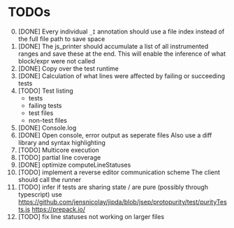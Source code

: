 # TODOs

0. [DONE] Every individual `_I` annotation should use a file index instead of the full file path to save space
1. [DONE] The js_printer should accumulate a list of all instrumented ranges and save these at the end.
    This will enable the inference of what block/expr were not called
2. [DONE] Copy over the test runtime
3. [DONE] Calculation of what lines were affected by failing or succeeding tests
4. [TODO] Test listing
    * tests
    * failing tests
    * test files
    * non-test files
5. [DONE] Console.log
6. [DONE] Open console, error output as seperate files
    Also use a diff library and syntax highlighting
7. [TODO] Multicore execution
8. [TODO] partial line coverage
9. [DONE] optimize computeLineStatuses
10. [TODO] implement a reverse editor communication scheme
    The client should call the runner
11. [TODO] infer if tests are sharing state / are pure (possibly through typescript)
    use https://github.com/jensnicolay/jipda/blob/jsep/protopurity/test/purityTests.js
    https://prepack.io/
12. [TODO] fix line statuses not working on larger files
